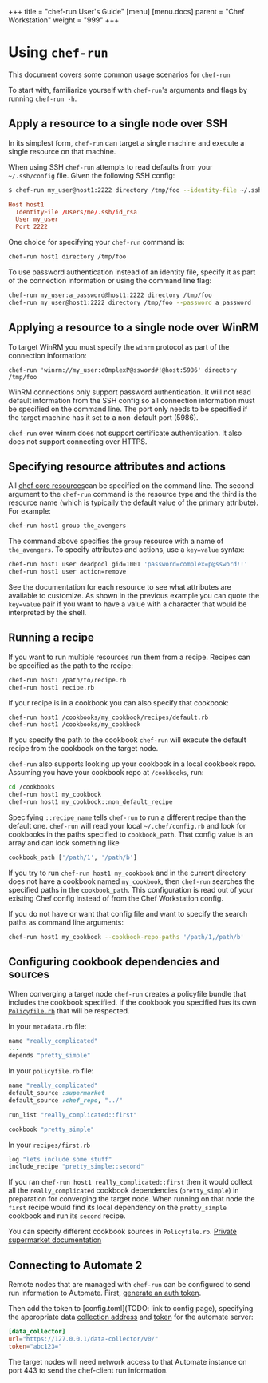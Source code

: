 +++
title = "chef-run User's Guide"
[menu]
  [menu.docs]
    parent = "Chef Workstation"
    weight = "999"
+++

# Using `chef-run`

This document covers some common usage scenarios for `chef-run`

To start with, familiarize yourself with `chef-run`'s arguments and flags
by running `chef-run -h`.

## Apply a resource to a single node over SSH

In its simplest form, `chef-run` can target a single machine and execute a single resource on that machine.

When using SSH `chef-run` attempts to read defaults from your `~/.ssh/config` file. Given the following SSH config:

```bash
$ chef-run my_user@host1:2222 directory /tmp/foo --identity-file ~/.ssh/id_rsa
```

```toml
Host host1
  IdentityFile /Users/me/.ssh/id_rsa
  User my_user
  Port 2222
```

One choice for specifying your `chef-run` command is:

```bash
chef-run host1 directory /tmp/foo
```

To use password authentication instead of an identity file, specify it as part of the connection information or using the command line flag:

```bash
chef-run my_user:a_password@host1:2222 directory /tmp/foo
chef-run my_user@host1:2222 directory /tmp/foo --password a_password
```

## Applying a resource to a single node over WinRM

To target WinRM you must specify the `winrm` protocol as part of the connection information:

```shell
chef-run 'winrm://my_user:c0mplexP@ssword#!@host:5986' directory /tmp/foo
```

WinRM connections only support password authentication. It will not read default information from the SSH config so all connection information must be specified on the command line. The port only needs to be specified if the target machine has it set to a non-default port (5986).

`chef-run` over winrm does not support certificate authentication. It also does not support connecting over HTTPS.

## Specifying resource attributes and actions

All [chef core resources](https://docs.chef.io/resource_reference.html)can be specified on the command line. The second argument to the `chef-run` command is the resource type and the third is the resource name (which is typically the default value of the primary attribute). For example:

```bash
chef-run host1 group the_avengers
```

The command above specifies the `group` resource with a name of `the_avengers`. To specify attributes and actions, use a `key=value` syntax:

```bash
chef-run host1 user deadpool gid=1001 'password=complex=p@ssword!!'
chef-run host1 user action=remove
```

See the documentation for each resource to see what attributes are available to customize. As shown in the previous example you can quote the `key=value` pair if you want to have a value with a character that would be interpreted by the shell.

## Running a recipe

If you want to run multiple resources run them from a recipe. Recipes can be specified as the path to the recipe:

```bash
chef-run host1 /path/to/recipe.rb
chef-run host1 recipe.rb
```

If your recipe is in a cookbook you can also specify that cookbook:

```bash
chef-run host1 /cookbooks/my_cookbook/recipes/default.rb
chef-run host1 /cookbooks/my_cookbook
```

If you specify the path to the cookbook `chef-run` will execute the default recipe from the cookbook on the target node.

`chef-run` also supports looking up your cookbook in a local cookbook repo. Assuming you have your cookbook repo at `/cookbooks`,  run:

```bash
cd /cookbooks
chef-run host1 my_cookbook
chef-run host1 my_cookbook::non_default_recipe
```

Specifying `::recipe_name` tells `chef-run` to run a different recipe than the default one. `chef-run` will read your local `~/.chef/config.rb` and look for cookbooks in the paths specified to `cookbook_path`. That config value is an array and can look something like

```bash
cookbook_path ['/path/1', '/path/b']
```

If you try to run `chef-run host1 my_cookbook` and in the current directory does not have a cookbook named `my_cookbook`, then `chef-run` searches the specified paths in the `cookbook_path`. This configuration is read out of your existing Chef config instead of from the Chef Workstation config.

If you do not have or want that config file and want to specify the search paths as command line arguments:

```bash
chef-run host1 my_cookbook --cookbook-repo-paths '/path/1,/path/b'
```

## Configuring cookbook dependencies and sources

When converging a target node `chef-run` creates a policyfile bundle that includes the cookbook specified. If the cookbook you specified has its own [`Policyfile.rb`](https://docs.chef.io/config_rb_policyfile.html) that will be respected.

In your `metadata.rb` file:

```ruby
name "really_complicated"
...
depends "pretty_simple"
```

In your `policyfile.rb` file:

```ruby
name "really_complicated"
default_source :supermarket
default_source :chef_repo, "../"

run_list "really_complicated::first"

cookbook "pretty_simple"
```

In your `recipes/first.rb`

```ruby
log "lets include some stuff"
include_recipe "pretty_simple::second"
```

If you ran `chef-run host1 really_complicated::first` then it would collect all the `really_complicated` cookbook dependencies (`pretty_simple`) in preparation for converging the target node. When running on that node the `first` recipe would find its local dependency on the `pretty_simple` cookbook and run its `second` recipe.

You can specify different cookbook sources in `Policyfile.rb`. [Private supermarket documentation](https://docs.chef.io/config_rb_policyfile.html)

## Connecting to Automate 2

Remote nodes that are managed with `chef-run` can be configured to send run information to Automate. First, [generate an auth token](https://automate.chef.io/docs/admin/#creating-a-standard-api-token).

Then add the token to  [config.toml](TODO: link to config page), specifying the appropriate data [collection address](https://automate.chef.io/docs/data-collection/) and [token](https://automate.chef.io/docs/api-tokens/#creating-a-standard-api-token) for the automate server:

```toml
[data_collector]
url="https://127.0.0.1/data-collector/v0/"
token="abc123="
```

The target nodes will need network access to that Automate instance on port 443 to send the chef-client run information.
